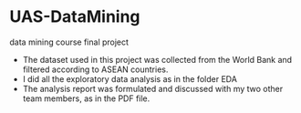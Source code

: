 # UAS-DataMining
data mining course final project

- The dataset used in this project was collected from the World Bank and filtered according to ASEAN countries.
- I did all the exploratory data analysis as in the folder EDA
- The analysis report was formulated and discussed with my two other team members, as in the PDF file.
